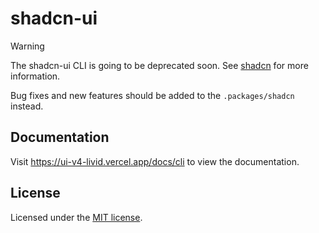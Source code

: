 # shadcn-ui

> [!WARNING]
> The shadcn-ui CLI is going to be deprecated soon. See [shadcn](https://ui-v4-livid.vercel.app/docs/cli) for more information.

Bug fixes and new features should be added to the `.packages/shadcn` instead.

## Documentation

Visit https://ui-v4-livid.vercel.app/docs/cli to view the documentation.

## License

Licensed under the [MIT license](https://github.com/shadcn/ui/blob/main/LICENSE.md).
